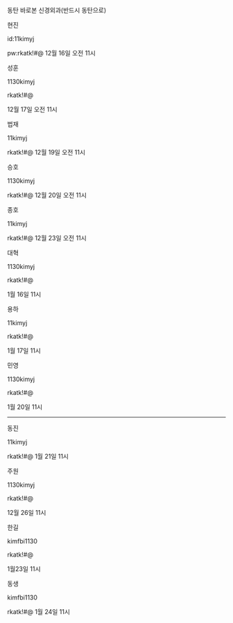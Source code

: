 동탄 바로본 신경외과(반드시 동탄으로)

현진 

id:11kimyj

pw:rkatk!#@
12월 16일 오전 11시

성훈

1130kimyj

rkatk!#@

12월 17일 오전 11시

법재

11kimyj

rkatk!#@
12월 19일 오전 11시

승호

1130kimyj

rkatk!#@
12월 20일 오전 11시

종호

11kimyj

rkatk!#@
12월 23일 오전 11시

대혁

1130kimyj

rkatk!#@

1월 16일 11시

용하

11kimyj

rkatk!#@

1월 17일 11시

민영

1130kimyj

rkatk!#@

1월 20일 11시



--------------------------

동진

11kimyj

rkatk!#@
1월 21일 11시

주원

1130kimyj

rkatk!#@

12월 26일 11시

한길

kimfbi1130

rkatk!#@

1월23일 11시

동생

kimfbi1130

rkatk!#@
1월 24일 11시